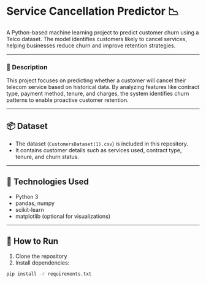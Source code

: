 # Service Cancellation Predictor 📉

A Python-based machine learning project to predict customer churn using a Telco dataset. The model identifies customers likely to cancel services, helping businesses reduce churn and improve retention strategies.

---

### 📝 Description

This project focuses on predicting whether a customer will cancel their telecom service based on historical data. By analyzing features like contract type, payment method, tenure, and charges, the system identifies churn patterns to enable proactive customer retention.

---

## 📦 Dataset

- The dataset (`CustomersDataset(1).csv`) is included in this repository.
- It contains customer details such as services used, contract type, tenure, and churn status.

---

## 🧰 Technologies Used

- Python 3  
- pandas, numpy  
- scikit-learn  
- matplotlib (optional for visualizations)

---

## 🚀 How to Run

1. Clone the repository  
2. Install dependencies:

```bash
pip install -r requirements.txt
